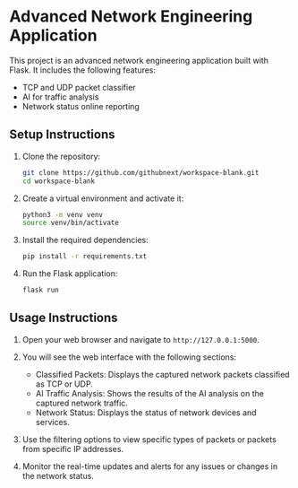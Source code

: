 # Advanced Network Engineering Application

This project is an advanced network engineering application built with Flask. It includes the following features:
- TCP and UDP packet classifier
- AI for traffic analysis
- Network status online reporting

## Setup Instructions

1. Clone the repository:
    ```bash
    git clone https://github.com/githubnext/workspace-blank.git
    cd workspace-blank
    ```

2. Create a virtual environment and activate it:
    ```bash
    python3 -m venv venv
    source venv/bin/activate
    ```

3. Install the required dependencies:
    ```bash
    pip install -r requirements.txt
    ```

4. Run the Flask application:
    ```bash
    flask run
    ```

## Usage Instructions

1. Open your web browser and navigate to `http://127.0.0.1:5000`.

2. You will see the web interface with the following sections:
    - Classified Packets: Displays the captured network packets classified as TCP or UDP.
    - AI Traffic Analysis: Shows the results of the AI analysis on the captured network traffic.
    - Network Status: Displays the status of network devices and services.

3. Use the filtering options to view specific types of packets or packets from specific IP addresses.

4. Monitor the real-time updates and alerts for any issues or changes in the network status.
